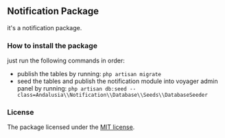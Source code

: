 ## Notification Package

it's a notification package.

### How to install the package

just run the following commands in order:

- publish the tables by running: `php artisan migrate`
- seed the tables and publish the notification module into voyager admin panel by running: `php artisan db:seed --class=Andalusia\\Notification\\Database\\Seeds\\DatabaseSeeder`

### License

The package licensed under the [MIT license](https://opensource.org/licenses/MIT).